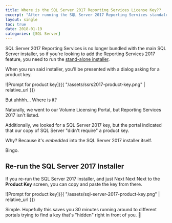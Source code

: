 ```yaml
---
title: Where is the SQL Server 2017 Reporting Services License Key??
excerpt: "After running the SQL Server 2017 Reporting Services standalone installer, you'll be presented with a dialog asking for a Product Key.  Where is it??"
layout: single
toc: true
date: 2018-01-19
categories: [SQL Server]
---
```

SQL Server 2017 Reporting Services is no longer bundled with the main SQL Server installer, so if you're looking to add the Reporting Services 2017 feature, you need to run the [stand-alone installer](https://www.microsoft.com/en-us/download/details.aspx?id=55252).

When you run said installer, you'll be presented with a dialog asking for a product key.

![Prompt for product key]({{ "/assets/ssrs2017-product-key.png" | relative_url }})

But uhhhh... Where is it?

Naturally, we went to our Volume Licensing Portal, but Reporting Services 2017 isn't listed.  

Additionally, we looked for a SQL Server 2017 key, but the portal indicated that our copy of SQL Server "didn't require" a product key.

Why?  Because it's *embedded* into the SQL Server 2017 installer itself.

Bingo.

## Re-run the SQL Server 2017 Installer
If you re-run the SQL Server 2017 installer, and just Next Next Next to the **Product Key** screen, you can copy and paste the key from there.

![Prompt for product key]({{ "/assets/sql-server-2017-product-key.png" | relative_url }})

Simple.  Hopefully this saves you 30 minutes running around to different portals trying to find a key that's "hidden" right in front of you. 👐
